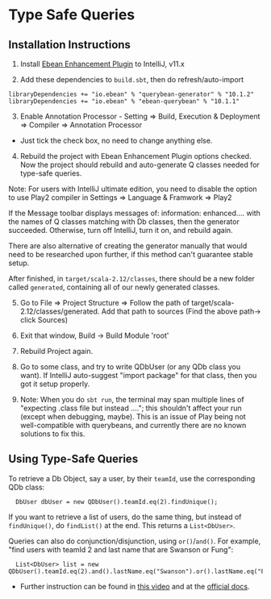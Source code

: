 # Type Safe Queries

## Installation Instructions

  1. Install [Ebean Enhancement Plugin](http://ebean-orm.github.io/docs/query/typesafe) to IntelliJ, v11.x

  2. Add these dependencies to `build.sbt`, then do refresh/auto-import

    libraryDependencies += "io.ebean" % "querybean-generator" % "10.1.2"
    libraryDependencies += "io.ebean" % "ebean-querybean" % "10.1.1"

  3. Enable Annotation Processor - Setting => Build, Execution & Deployment => Compiler => Annotation Processor
   - Just tick the check box, no need to change anything else.

  4. Rebuild the project with Ebean Enhancement Plugin options checked.
Now the project should rebuild and auto-generate Q classes needed for type-safe queries.

Note: For users with IntelliJ ultimate edition, you need to disable the option to use Play2 compiler in Settings => Language & Framwork => Play2

If the Message toolbar displays messages of: information: enhanced.... with the names of Q classes matching with Db classes, then the generator succeeded. Otherwise, turn off IntelliJ, turn it on, and rebuild again.

There are also alternative of creating the generator manually that would need to be researched upon further, if this method can't guarantee stable setup.

After finished, in `target/scala-2.12/classes`, there should be a new folder called `generated`, containing all of our
newly generated classes.

  5. Go to File => Project Structure => Follow the path of target/scala-2.12/classes/generated.
   Add that path to sources (Find the above path-> click Sources)

  6. Exit that window, Build -> Build Module 'root'

  7. Rebuild Project again.
  

  8. Go to some class, and try to write QDbUser (or any QDb class you want). If IntelliJ auto-suggest "import package" for that class, then you got it setup properly.

  9. Note: When you do `sbt run`, the terminal may span multiple lines of "expecting .class file but instead ...."; this shouldn't affect your run (except when debugging, maybe). 
This is an issue of Play being not well-compatible with querybeans, and currently there are no known solutions to fix this.

## Using Type-Safe Queries

To retrieve a Db Object, say a user, by their `teamId`, use the corresponding QDb class: 

	  DbUser dbUser = new QDbUser().teamId.eq(2).findUnique();

If you want to retrieve a list of users, do the same thing, but instead of `findUnique()`, do `findList()` at the end. This returns a `List<DbUser>`.

Queries can also do conjunction/disjunction, using `or()`/`and()`. For example, "find users with teamId 2 and last name that are Swanson or Fung":

	  List<DbUser> list = new QDbUser().teamId.eq(2).and().lastName.eq("Swanson").or().lastName.eq("Fung").findList();

- Further instruction can be found in [this video](https://www.youtube.com/watch?v=Kp528zWlbqU&feature=youtu.be) and at the [official docs](http://ebean-orm.github.io/docs/query/typesafe).

                                                                                                                                              

